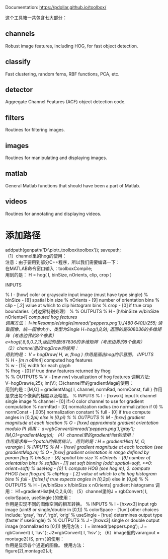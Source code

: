 Documentation: https://pdollar.github.io/toolbox/

这个工具箱一共包含七大部分： 
## channels 
Robust image features, including HOG, for fast object detection.   
## classify 
Fast clustering, random ferns, RBF functions, PCA, etc.   
## detector 
Aggregate Channel Features (ACF) object detection code.   
## filters 
Routines for filtering images.   
## images 
Routines for manipulating and displaying images.   
## matlab 
General Matlab functions that should have been a part of Matlab.   
## videos 
Routines for annotating and displaying videos.   
# 添加路径
addpath(genpath(‘D:\piotr_toolbox\toolbox’)); 
savepath;   
（1）channel里的hog的使用：   
注意：由于要用到部分C++程序，所以我们需要编译一下：   
在MATLAB命令窗口输入：toolboxCompile;   
用到的是： 
H = hog( I, binSize, nOrients, clip, crop )   

INPUTS 

% I - [hxw] color or grayscale input image (must have type single) 
% binSize - [8] spatial bin size 
% nOrients - [9] number of orientation bins 
% clip - [.2] value at which to clip histogram bins 
% crop - [0] if true crop boundaries（对边界特别处理） 
% 
% OUTPUTS 
% H - [h/binSize w/binSize nOrients*4] computed hog features   
调用方法： 
I=imResample(single(imread(‘peppers.png’)),[480 640])/255; 读取图像，统一图像大小，类型为Single 
H=hog(I,8,9); 返回的是60*80*36的多维矩阵（考虑边界的8个像素）   
e=hog(I,8,9,0.2,1);返回的是58*78*36的多维矩阵（考虑边界的8个像素）   
（2）channel里的hogDraw的使用：   
用到的是： V = hogDraw( H, w, fhog ) 
作用是画出hog的示意图。 
INPUTS   
% H - [m n oBin*4] computed hog features   
% w - [15] width for each glyph   
% fhog - [0] if true draw features returned by fhog   
% 
% OUTPUTS 
% V - [m*w n*w] visualization of hog features 
调用方法: 
V=hogDraw(e,25); 
im(V); 
(3)channel里的gradientMag的使用：      
用到的是：[M,O] = gradientMag( I, channel, normRad, normConst, full ) 
作用是求出每个像素的梯度以及幅值。 
% INPUTS 
% I - [hxwxk] input k channel single image 
% channel - [0] if>0 color channel to use for gradient computation 
% normRad - [0] normalization radius (no normalization if 0) 
% normConst - [.005] normalization constant 
% full - [0] if true compute angles in [0,2*pi) else in [0,pi) 
% 
% OUTPUTS 
% M - [hxw] gradient magnitude at each location 
% O - [hxw] approximate gradient orientation modulo PI 
调用： 
a=rgbConvert(imread(‘peppers.png’),’gray’); 
[M,O]=gradientMag(a); 
（4）channel里的gradientHist的使用：    
作用是求每一个patch的梯度统计。 
用到的是：H = gradientHist( M, O, varargin ) 
% INPUTS 
% M - [hxw] gradient magnitude at each location (see gradientMag.m) 
% O - [hxw] gradient orientation in range defined by param flag 
% binSize - [8] spatial bin size 
% nOrients - [9] number of orientation bins 
% softBin - [1] set soft binning (odd: spatial=soft, >=0: orient=soft) 
% useHog - [0] 1: compute HOG (see hog.m), 2: compute FHOG (see fhog.m) 
% clipHog - [.2] value at which to clip hog histogram bins 
% full - [false] if true expects angles in [0,2*pi) else in [0,pi) 
% 
% OUTPUTS 
% H - [w/binSize x h/binSize x nOrients] gradient histograms 
调用： 
H1=gradientHist(M,O,2,6,0); 
（5）channel里的J = rgbConvert( I, colorSpace, useSingle )的使用：   
作用是实现不同的图像空间的相互转换。 
% INPUTS 
% I - [hxwx3] input rgb image (uint8 or single/double in [0,1]) 
% colorSpace - [‘luv’] other choices include: ‘gray’, ‘hsv’, ‘rgb’, ‘orig’ 
% useSingle - [true] determines output type (faster if useSingle) 
% 
% OUTPUTS 
% J - [hxwx3] single or double output image (normalized to [0,1]) 
使用方法： 
I = imread(‘peppers.png’); 
J = rgbConvert( I, ‘luv’ ); 
J2=rgbConvert( I, ‘hsv’ ); 
（6）image里的varargout = montage2( IS, prm )的使用：   
作用是显示各个通道的图像。 
使用方法：   
figure(2),montage2(J);  
